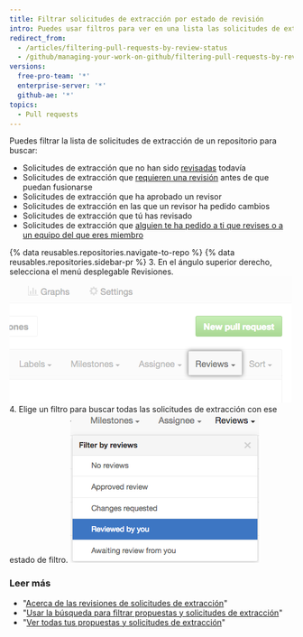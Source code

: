 ```yaml
---
title: Filtrar solicitudes de extracción por estado de revisión
intro: Puedes usar filtros para ver en una lista las solicitudes de extracción por estado de revisión y buscar las solicitudes de extracción que has revisado o que otras personas te han pedido que revises.
redirect_from:
  - /articles/filtering-pull-requests-by-review-status
  - /github/managing-your-work-on-github/filtering-pull-requests-by-review-status
versions:
  free-pro-team: '*'
  enterprise-server: '*'
  github-ae: '*'
topics:
  - Pull requests
---
```

Puedes filtrar la lista de solicitudes de extracción de un repositorio para buscar:
- Solicitudes de extracción que no han sido [revisadas](/articles/about-pull-request-reviews) todavía
- Solicitudes de extracción que [requieren una revisión](/articles/about-required-reviews-for-pull-requests) antes de que puedan fusionarse
- Solicitudes de extracción que ha aprobado un revisor
- Solicitudes de extracción en las que un revisor ha pedido cambios
- Solicitudes de extracción que tú has revisado
- Solicitudes de extracción que [alguien te ha pedido a ti que revises o a un equipo del que eres miembro](/articles/requesting-a-pull-request-review)

{% data reusables.repositories.navigate-to-repo %}
{% data reusables.repositories.sidebar-pr %}
3. En el ángulo superior derecho, selecciona el menú desplegable Revisiones. ![Menú desplegable Revisiones en el menú de filtros sobre la lista de solicitudes de extracción](/assets/images/help/pull_requests/reviews-filter-dropdown.png)
4. Elige un filtro para buscar todas las solicitudes de extracción con ese estado de filtro. ![Lista de filtros en el menú desplegable Revisiones](/assets/images/help/pull_requests/pr-review-filters.png)

### Leer más

- "[Acerca de las revisiones de solicitudes de extracción](/articles/about-pull-request-reviews)"
- "[Usar la búsqueda para filtrar propuestas y solicitudes de extracción](/articles/using-search-to-filter-issues-and-pull-requests)"
- "[Ver todas tus propuestas y solicitudes de extracción](/articles/viewing-all-of-your-issues-and-pull-requests)"
